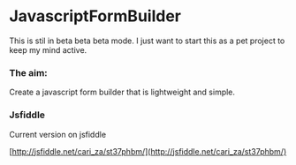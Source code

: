 # JavascriptFormBuilder

This is stil in beta beta beta mode. I just want to start this as a pet project to keep my mind active. 

### The aim:

Create a javascript form builder that is lightweight and simple.

### Jsfiddle

Current version on jsfiddle

[http://jsfiddle.net/cari_za/st37phbm/](http://jsfiddle.net/cari_za/st37phbm/)
